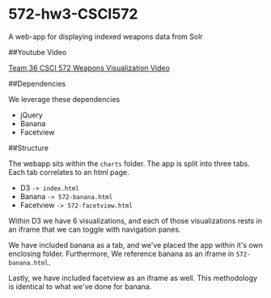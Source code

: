# 572-hw3-CSCI572
A web-app for displaying indexed weapons data from Solr

##Youtube Video

[Team 36 CSCI 572 Weapons Visualization Video](https://youtu.be/uUo1dmmDx_g)

##Dependencies

We leverage these dependencies

- jQuery
- Banana
- Facetview

##Structure

The webapp sits within the `charts` folder.  The app is split into three tabs. Each tab correlates to an html page.

- D3 `-> index.html`
- Banana `-> 572-banana.html`
- Facetview `-> 572-facetview.html`

Within D3 we have 6 visualizations, and each of those visualizations rests in an iframe that we can toggle with navigation panes.

We have included banana as a tab, and we've placed the app within it's own enclosing folder.  Furthermore, We reference banana as an iframe in `572-banana.html`.

Lastly, we have included facetview as an iframe as well. This methodology is identical to what we've done for banana.





